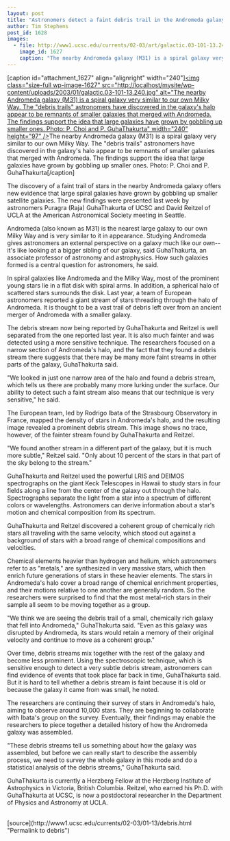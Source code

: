 ```yaml
---
layout: post
title: "Astronomers detect a faint debris trail in the Andromeda galaxy, more evidence of galactic cannibalism"
author: Tim Stephens
post_id: 1628
images:
  - file: http://www1.ucsc.edu/currents/02-03/art/galactic.03-101-13.240.jpg
    image_id: 1627
    caption: "The nearby Andromeda galaxy (M31) is a spiral galaxy very similar to our own Milky Way. The 'debris trails' astronomers have discovered in the galaxy's halo appear to be remnants of smaller galaxies that merged with Andromeda. The findings support the idea that large galaxies have grown by gobbling up smaller ones. Photo: P. Choi and P. GuhaThakurta"
---
```


[caption id="attachment_1627" align="alignright" width="240"]<a href="http://localhost/mysite/wp-content/uploads/2003/01/galactic.03-101-13.240.jpg"><img class="size-full wp-image-1627" src="http://localhost/mysite/wp-content/uploads/2003/01/galactic.03-101-13.240.jpg" alt="The nearby Andromeda galaxy (M31) is a spiral galaxy very similar to our own Milky Way. The "debris trails" astronomers have discovered in the galaxy's halo appear to be remnants of smaller galaxies that merged with Andromeda. The findings support the idea that large galaxies have grown by gobbling up smaller ones. Photo: P. Choi and P. GuhaThakurta" width="240" height="97" /></a>The nearby Andromeda galaxy (M31) is a spiral galaxy very similar to our own Milky Way. The "debris trails" astronomers have discovered in the galaxy's halo appear to be remnants of smaller galaxies that merged with Andromeda. The findings support the idea that large galaxies have grown by gobbling up smaller ones. Photo: P. Choi and P. GuhaThakurta[/caption]
<p>
  The discovery of a faint trail of stars in the nearby Andromeda galaxy offers new evidence that large spiral galaxies have grown by gobbling up smaller satellite galaxies. The new findings were presented last week by astronomers Puragra (Raja) GuhaThakurta of UCSC and David Reitzel of UCLA at the American Astronomical Society meeting in Seattle.
</p>
<p>
  Andromeda (also known as M31) is the nearest large galaxy to our own Milky Way and is very similar to it in appearance. Studying Andromeda gives astronomers an external perspective on a galaxy much like our own--it's like looking at a bigger sibling of our galaxy, said GuhaThakurta, an associate professor of astronomy and astrophysics. How such galaxies formed is a central question for astronomers, he said.
</p>
<p>
  In spiral galaxies like Andromeda and the Milky Way, most of the prominent young stars lie in a flat disk with spiral arms. In addition, a spherical halo of scattered stars surrounds the disk. Last year, a team of European astronomers reported a giant stream of stars threading through the halo of Andromeda. It is thought to be a vast trail of debris left over from an ancient merger of Andromeda with a smaller galaxy.<br>
</p>
<p>
  The debris stream now being reported by GuhaThakurta and Reitzel is well separated from the one reported last year. It is also much fainter and was detected using a more sensitive technique. The researchers focused on a narrow section of Andromeda's halo, and the fact that they found a debris stream there suggests that there may be many more faint streams in other parts of the galaxy, GuhaThakurta said.
</p>
<p>
  "We looked in just one narrow area of the halo and found a debris stream, which tells us there are probably many more lurking under the surface. Our ability to detect such a faint stream also means that our technique is very sensitive," he said.<br>
</p>
<p>
  The European team, led by Rodrigo Ibata of the Strasbourg Observatory in France, mapped the density of stars in Andromeda's halo, and the resulting image revealed a prominent debris stream. This image shows no trace, however, of the fainter stream found by GuhaThakurta and Reitzel.<br>
</p>
<p>
  "We found another stream in a different part of the galaxy, but it is much more subtle," Reitzel said. "Only about 10 percent of the stars in that part of the sky belong to the stream."<br>
</p>
<p>
  GuhaThakurta and Reitzel used the powerful LRIS and DEIMOS spectrographs on the giant Keck Telescopes in Hawaii to study stars in four fields along a line from the center of the galaxy out through the halo. Spectrographs separate the light from a star into a spectrum of different colors or wavelengths. Astronomers can derive information about a star's motion and chemical composition from its spectrum.<br>
</p>
<p>
  GuhaThakurta and Reitzel discovered a coherent group of chemically rich stars all traveling with the same velocity, which stood out against a background of stars with a broad range of chemical compositions and velocities.<br>
</p>
<p>
  Chemical elements heavier than hydrogen and helium, which astronomers refer to as "metals," are synthesized in very massive stars, which then enrich future generations of stars in these heavier elements. The stars in Andromeda's halo cover a broad range of chemical enrichment properties, and their motions relative to one another are generally random. So the researchers were surprised to find that the most metal-rich stars in their sample all seem to be moving together as a group.<br>
</p>
<p>
  "We think we are seeing the debris trail of a small, chemically rich galaxy that fell into Andromeda," GuhaThakurta said. "Even as this galaxy was disrupted by Andromeda, its stars would retain a memory of their original velocity and continue to move as a coherent group."
</p>
<p>
  Over time, debris streams mix together with the rest of the galaxy and become less prominent. Using the spectroscopic technique, which is sensitive enough to detect a very subtle debris stream, astronomers can find evidence of events that took place far back in time, GuhaThakurta said. But it is hard to tell whether a debris stream is faint because it is old or because the galaxy it came from was small, he noted.<br>
</p>
<p>
  The researchers are continuing their survey of stars in Andromeda's halo, aiming to observe around 10,000 stars. They are beginning to collaborate with Ibata's group on the survey. Eventually, their findings may enable the researchers to piece together a detailed history of how the Andromeda galaxy was assembled.<br>
</p>
<p>
  "These debris streams tell us something about how the galaxy was assembled, but before we can really start to describe the assembly process, we need to survey the whole galaxy in this mode and do a statistical analysis of the debris streams," GuhaThakurta said.<br>
</p>
<p>
  GuhaThakurta is currently a Herzberg Fellow at the Herzberg Institute of Astrophysics in Victoria, British Columbia. Reitzel, who earned his Ph.D. with GuhaThakurta at UCSC, is now a postdoctoral researcher in the Department of Physics and Astronomy at UCLA.<br>
  <br>
</p>
[source](http://www1.ucsc.edu/currents/02-03/01-13/debris.html "Permalink to debris")
